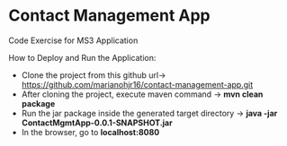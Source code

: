 # Contact Management App
Code Exercise for MS3 Application

How to Deploy and Run the Application:
 - Clone the project from this github url-> https://github.com/marianohjr16/contact-management-app.git
 - After cloning the project, execute maven command -> **mvn clean package**
 - Run the jar package inside the generated target directory -> **java -jar ContactMgmtApp-0.0.1-SNAPSHOT.jar**
 - In the browser, go to **localhost:8080**
